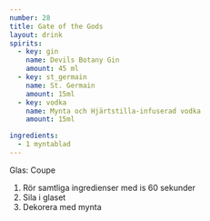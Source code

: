 ```yaml
---
number: 28
title: Gate of the Gods
layout: drink
spirits: 
  - key: gin
    name: Devils Botany Gin 
    amount: 45 ml
  - key: st_germain
    name: St. Germain
    amount: 15ml
  - key: vodka
    name: Mynta och Hjärtstilla-infuserad vodka 
    amount: 15ml 

ingredients: 
  - 1 myntablad
---
```


Glas: Coupe

1) Rör samtliga ingredienser med is 60 sekunder  
2) Sila i glaset  
3) Dekorera med mynta